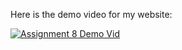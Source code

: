 Here is the demo video for my website:

[![Assignment 8 Demo Vid](https://img.youtube.com/vi/8PE-6Axg/0.jpg)](https://www.youtube.com/watch?v=8PE-6Axg)
